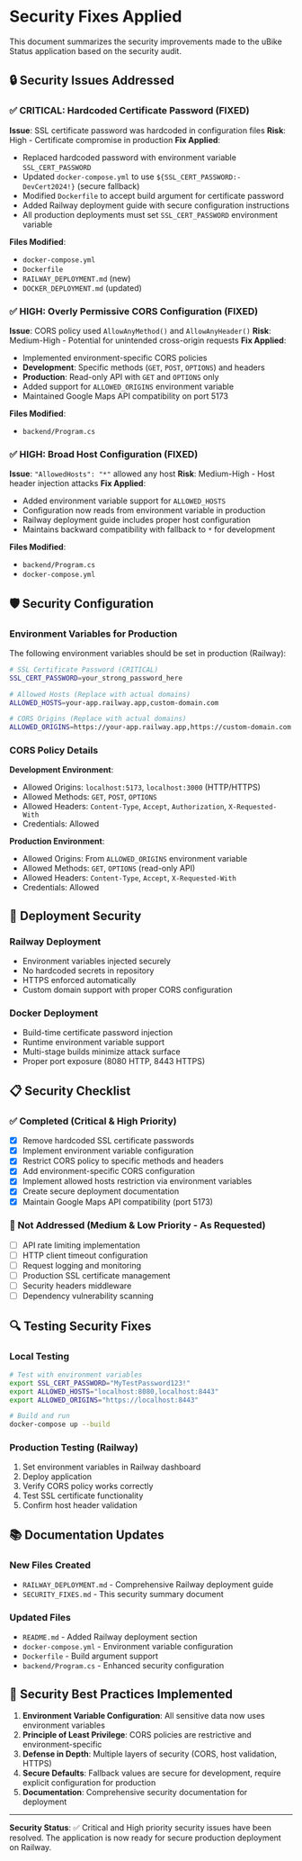 # Security Fixes Applied

This document summarizes the security improvements made to the uBike Status application based on the security audit.

## 🔒 Security Issues Addressed

### ✅ CRITICAL: Hardcoded Certificate Password (FIXED)

**Issue**: SSL certificate password was hardcoded in configuration files
**Risk**: High - Certificate compromise in production
**Fix Applied**:
- Replaced hardcoded password with environment variable `SSL_CERT_PASSWORD`
- Updated `docker-compose.yml` to use `${SSL_CERT_PASSWORD:-DevCert2024!}` (secure fallback)
- Modified `Dockerfile` to accept build argument for certificate password
- Added Railway deployment guide with secure configuration instructions
- All production deployments must set `SSL_CERT_PASSWORD` environment variable

**Files Modified**:
- `docker-compose.yml`
- `Dockerfile`
- `RAILWAY_DEPLOYMENT.md` (new)
- `DOCKER_DEPLOYMENT.md` (updated)

### ✅ HIGH: Overly Permissive CORS Configuration (FIXED)

**Issue**: CORS policy used `AllowAnyMethod()` and `AllowAnyHeader()`
**Risk**: Medium-High - Potential for unintended cross-origin requests
**Fix Applied**:
- Implemented environment-specific CORS policies
- **Development**: Specific methods (`GET`, `POST`, `OPTIONS`) and headers
- **Production**: Read-only API with `GET` and `OPTIONS` only
- Added support for `ALLOWED_ORIGINS` environment variable
- Maintained Google Maps API compatibility on port 5173

**Files Modified**:
- `backend/Program.cs`

### ✅ HIGH: Broad Host Configuration (FIXED)

**Issue**: `"AllowedHosts": "*"` allowed any host
**Risk**: Medium-High - Host header injection attacks
**Fix Applied**:
- Added environment variable support for `ALLOWED_HOSTS`
- Configuration now reads from environment variable in production
- Railway deployment guide includes proper host configuration
- Maintains backward compatibility with fallback to `*` for development

**Files Modified**:
- `backend/Program.cs`
- `docker-compose.yml`

## 🛡️ Security Configuration

### Environment Variables for Production

The following environment variables should be set in production (Railway):

```bash
# SSL Certificate Password (CRITICAL)
SSL_CERT_PASSWORD=your_strong_password_here

# Allowed Hosts (Replace with actual domains)
ALLOWED_HOSTS=your-app.railway.app,custom-domain.com

# CORS Origins (Replace with actual domains)
ALLOWED_ORIGINS=https://your-app.railway.app,https://custom-domain.com
```

### CORS Policy Details

**Development Environment**:
- Allowed Origins: `localhost:5173`, `localhost:3000` (HTTP/HTTPS)
- Allowed Methods: `GET`, `POST`, `OPTIONS`
- Allowed Headers: `Content-Type`, `Accept`, `Authorization`, `X-Requested-With`
- Credentials: Allowed

**Production Environment**:
- Allowed Origins: From `ALLOWED_ORIGINS` environment variable
- Allowed Methods: `GET`, `OPTIONS` (read-only API)
- Allowed Headers: `Content-Type`, `Accept`, `X-Requested-With`
- Credentials: Allowed

## 🚀 Deployment Security

### Railway Deployment
- Environment variables injected securely
- No hardcoded secrets in repository
- HTTPS enforced automatically
- Custom domain support with proper CORS configuration

### Docker Deployment
- Build-time certificate password injection
- Runtime environment variable support
- Multi-stage builds minimize attack surface
- Proper port exposure (8080 HTTP, 8443 HTTPS)

## 📋 Security Checklist

### ✅ Completed (Critical & High Priority)
- [x] Remove hardcoded SSL certificate passwords
- [x] Implement environment variable configuration
- [x] Restrict CORS policy to specific methods and headers
- [x] Add environment-specific CORS configuration
- [x] Implement allowed hosts restriction via environment variables
- [x] Create secure deployment documentation
- [x] Maintain Google Maps API compatibility (port 5173)

### 🔄 Not Addressed (Medium & Low Priority - As Requested)
- [ ] API rate limiting implementation
- [ ] HTTP client timeout configuration
- [ ] Request logging and monitoring
- [ ] Production SSL certificate management
- [ ] Security headers middleware
- [ ] Dependency vulnerability scanning

## 🔍 Testing Security Fixes

### Local Testing
```bash
# Test with environment variables
export SSL_CERT_PASSWORD="MyTestPassword123!"
export ALLOWED_HOSTS="localhost:8080,localhost:8443"
export ALLOWED_ORIGINS="https://localhost:8443"

# Build and run
docker-compose up --build
```

### Production Testing (Railway)
1. Set environment variables in Railway dashboard
2. Deploy application
3. Verify CORS policy works correctly
4. Test SSL certificate functionality
5. Confirm host header validation

## 📚 Documentation Updates

### New Files Created
- `RAILWAY_DEPLOYMENT.md` - Comprehensive Railway deployment guide
- `SECURITY_FIXES.md` - This security summary document

### Updated Files
- `README.md` - Added Railway deployment section
- `docker-compose.yml` - Environment variable configuration
- `Dockerfile` - Build argument support
- `backend/Program.cs` - Enhanced security configuration

## 🔐 Security Best Practices Implemented

1. **Environment Variable Configuration**: All sensitive data now uses environment variables
2. **Principle of Least Privilege**: CORS policies are restrictive and environment-specific
3. **Defense in Depth**: Multiple layers of security (CORS, host validation, HTTPS)
4. **Secure Defaults**: Fallback values are secure for development, require explicit configuration for production
5. **Documentation**: Comprehensive security documentation for deployment

---

**Security Status**: ✅ Critical and High priority security issues have been resolved. The application is now ready for secure production deployment on Railway.
